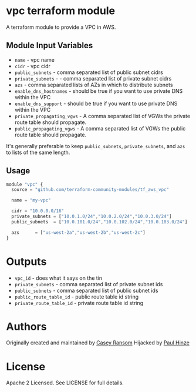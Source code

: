 vpc terraform module
===========

A terraform module to provide a VPC in AWS.


Module Input Variables
----------------------

- `name` - vpc name
- `cidr` - vpc cidr
- `public_subnets` - comma separated list of public subnet cidrs
- `private_subnets` - - comma separated list of private subnet cidrs
- `azs` - comma separated lists of AZs in which to distribute subnets
- `enable_dns_hostnames` - should be true if you want to use private DNS within the VPC
- `enable_dns_support` - should be true if you want to use private DNS within the VPC
- `private_propagating_vgws` - A comma separated list of VGWs the private route table should propagate.
- `public_propagating_vgws` - A comma separated list of VGWs the public route table should propagate.

It's generally preferable to keep `public_subnets`, `private_subnets`, and
`azs` to lists of the same length.

Usage
-----

```js
module "vpc" {
  source = "github.com/terraform-community-modules/tf_aws_vpc"

  name = "my-vpc"

  cidr = "10.0.0.0/16"
  private_subnets = ["10.0.1.0/24","10.0.2.0/24","10.0.3.0/24"]
  public_subnets  = ["10.0.101.0/24","10.0.102.0/24","10.0.103.0/24"]

  azs      = ["us-west-2a","us-west-2b","us-west-2c"]
}
```

Outputs
=======

 - `vpc_id` - does what it says on the tin
 - `private_subnets` - comma separated list of private subnet ids
 - `public_subnets` - comma separated list of public subnet ids
 - `public_route_table_id` - public route table id string
 - `private_route_table_id` - private route table id string

Authors
=======

Originally created and maintained by [Casey Ransom](https://github.com/cransom)
Hijacked by [Paul Hinze](https://github.com/phinze)

License
=======

Apache 2 Licensed. See LICENSE for full details.
